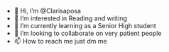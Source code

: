- 👋 Hi, I’m @Clarisaposa
- 👀 I’m interested in Reading and writing
- 🌱 I’m currently learning as a Senior High student
- 💞️ I’m looking to collaborate on very patient people
- 📫 How to reach me just dm me

<!---
Clarisaposa/Clarisaposa is a ✨ special ✨ repository because its `README.md` (this file) appears on your GitHub profile.
You can click the Preview link to take a look at your changes.
--->
